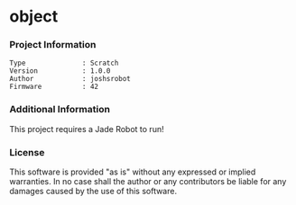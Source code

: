 object
================



### Project Information
```
Type              : Scratch
Version           : 1.0.0
Author            : joshsrobot
Firmware          : 42
```

### Additional Information
This project requires a Jade Robot to run!

### License
This software is provided "as is" without any expressed or implied warranties.  In no case shall the author or any contributors be liable for any damages caused by the use of this software.


